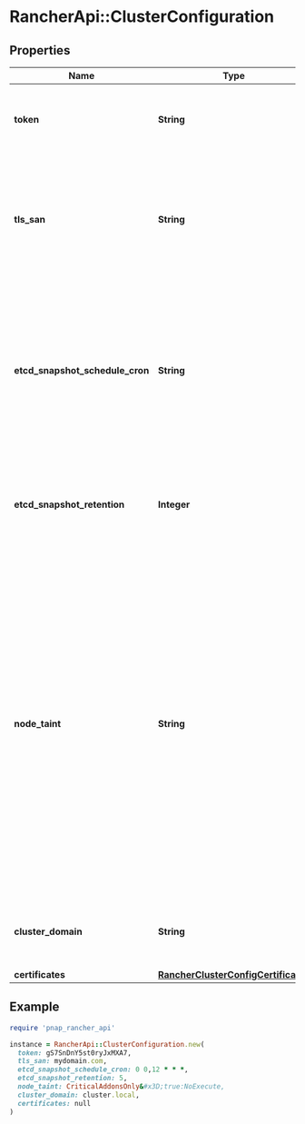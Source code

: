 # RancherApi::ClusterConfiguration

## Properties

| Name | Type | Description | Notes |
| ---- | ---- | ----------- | ----- |
| **token** | **String** | Shared secret used to join a server or agent to a cluster. | [optional] |
| **tls_san** | **String** | This maps to ranchers &#x60;tls-san&#x60;. Add additional hostname or IP as a Subject Alternative Name in the TLS cert. | [optional] |
| **etcd_snapshot_schedule_cron** | **String** | This maps to ranchers &#x60;etcd-snapshot-schedule-cron&#x60;. Snapshot interval time in cron spec. eg. every 5 hours ‘0 */5 * * *’. Default: at 12 am/pm | [optional][default to &#39;0 0,12 * * *&#39;] |
| **etcd_snapshot_retention** | **Integer** | This maps to ranchers &#x60;etcd-snapshot-retention&#x60;. Number of snapshots to retain. | [optional][default to 5] |
| **node_taint** | **String** | This maps to ranchers &#x60;node-taint&#x60;. Registering kubelet with set of taints. By default, server nodes will be schedulable and thus your workloads can get launched on them. If you wish to have a dedicated control plane where no user workloads will run, you can use taints. | [optional] |
| **cluster_domain** | **String** | This maps to ranchers &#x60;cluster-domain&#x60;. Cluster Domain. | [optional] |
| **certificates** | [**RancherClusterConfigCertificates**](RancherClusterConfigCertificates.md) |  | [optional] |

## Example

```ruby
require 'pnap_rancher_api'

instance = RancherApi::ClusterConfiguration.new(
  token: gS7SnDnY5st0ryJxMXA7,
  tls_san: mydomain.com,
  etcd_snapshot_schedule_cron: 0 0,12 * * *,
  etcd_snapshot_retention: 5,
  node_taint: CriticalAddonsOnly&#x3D;true:NoExecute,
  cluster_domain: cluster.local,
  certificates: null
)
```

